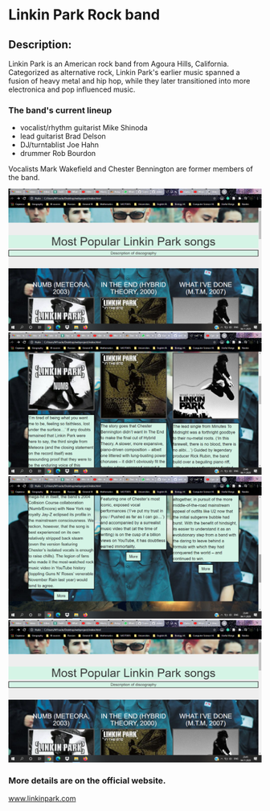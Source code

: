 # Linkin Park Rock band
## Description:
Linkin Park is an American rock band from Agoura Hills, California. Categorized as alternative rock, Linkin Park's earlier music spanned a fusion of heavy metal and hip hop, while they later transitioned into more electronica and pop influenced music.
### The band's current lineup 
* vocalist/rhythm guitarist Mike Shinoda
* lead guitarist Brad Delson
* DJ/turntablist Joe Hahn
* drummer Rob Bourdon

Vocalists Mark Wakefield and Chester Bennington are former members of the band.

<img src="Website%20screenshots/Top%20screenshot.png">
<img src="Website%20screenshots/mid%20screen.png">
<img src="Website%20screenshots/low%20screen.png">
<img src="Website%20screenshots/bottom%20screen.png">


### More details are on the official website.
www.linkinpark.com
